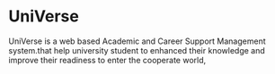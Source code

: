 # UniVerse
UniVerse is a web based Academic and Career Support Management system.that help university student to  enhanced their knowledge and improve their readiness to enter the cooperate world, 

